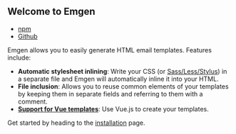 ## Welcome to Emgen

- [npm](https://npmjs.org/package/emgen)
- [Github](https://github.com/jonataw/emgen)

Emgen allows you to easily generate HTML email templates. Features include:

- **Automatic stylesheet inlining**: Write your CSS (or [Sass/Less/Stylus](/css-preprocessors)) in a separate file and Emgen will automatically inline it into your HTML.
- **File inclusion**: Allows you to reuse common elements of your templates by keeping them in separate fields and referring to them with a comment.
- [**Support for Vue templates**](/usage-vue): Use Vue.js to create your templates.

Get started by heading to the [installation](/installation) page.

